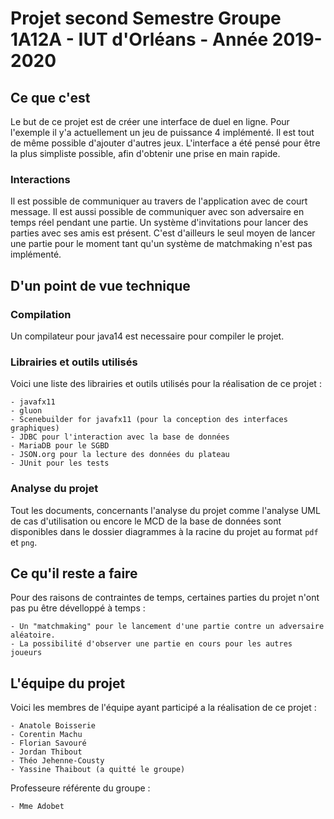 # Projet second Semestre Groupe 1A12A - IUT d'Orléans - Année 2019-2020

Ce que c'est
------

Le but de ce projet est de créer une interface de duel en ligne. Pour l'exemple il y'a actuellement
un jeu de puissance 4 implémenté.
Il est tout de même possible d'ajouter d'autres jeux.
L'interface a été pensé pour être la plus simpliste possible, afin d'obtenir une prise en main rapide.

### Interactions

Il est possible de communiquer au travers de l'application avec de court message. Il est aussi possible
de communiquer avec son adversaire en temps réel pendant une partie.
Un système d'invitations pour lancer des parties avec ses amis est présent. C'est d'ailleurs le seul
moyen de lancer une partie pour le moment tant qu'un système de matchmaking n'est pas implémenté.

D'un point de vue technique
------

### Compilation

Un compilateur pour java14 est necessaire pour compiler le projet.

### Librairies et outils utilisés

Voici une liste des librairies et outils utilisés pour la réalisation de ce projet :

    - javafx11
    - gluon
    - Scenebuilder for javafx11 (pour la conception des interfaces graphiques)
    - JDBC pour l'interaction avec la base de données
    - MariaDB pour le SGBD
    - JSON.org pour la lecture des données du plateau
    - JUnit pour les tests

### Analyse du projet

Tout les documents, concernants l'analyse du projet comme l'analyse UML de cas d'utilisation ou encore
le MCD de la base de données sont disponibles dans le dossier diagrammes à la racine du projet
au format `pdf` et `png`.

Ce qu'il reste a faire
------

Pour des raisons de contraintes de temps, certaines parties du projet n'ont pas pu être dévelloppé à
temps :

    - Un "matchmaking" pour le lancement d'une partie contre un adversaire aléatoire.
    - La possibilité d'observer une partie en cours pour les autres joueurs

L'équipe du projet
------

Voici les membres de l'équipe ayant participé a la réalisation de ce projet :

    - Anatole Boisserie
    - Corentin Machu
    - Florian Savouré
    - Jordan Thibout
    - Théo Jehenne-Cousty
    - Yassine Thaibout (a quitté le groupe)

Professeure référente du groupe :

    - Mme Adobet
